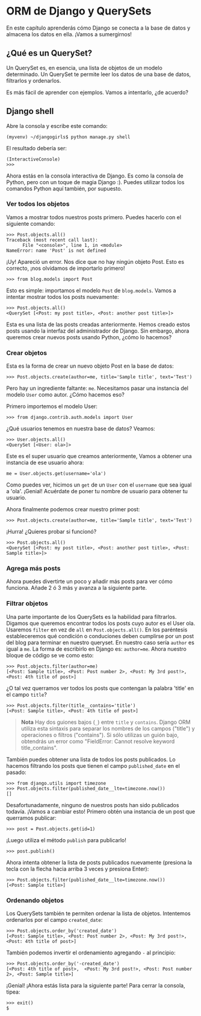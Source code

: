 # ORM de Django y QuerySets

En este capítulo aprenderás cómo Django se conecta a la base de datos y almacena los datos en ella. ¡Vamos a sumergirnos!

## ¿Qué es un QuerySet?

Un QuerySet es, en esencia, una lista de objetos de un modelo determinado. Un QuerySet te permite leer los datos de una base de datos, filtrarlos y ordenarlos.

Es más fácil de aprender con ejemplos. Vamos a intentarlo, ¿de acuerdo?

## Django shell

Abre la consola y escribe este comando:

    (myvenv) ~/djangogirls$ python manage.py shell
    

El resultado debería ser:

    (InteractiveConsole)
    >>>
    

Ahora estás en la consola interactiva de Django. Es como la consola de Python, pero con un toque de magia Django :). Puedes utilizar todos los comandos Python aquí también, por supuesto.

### Ver todos los objetos

Vamos a mostrar todos nuestros posts primero. Puedes hacerlo con el siguiente comando:

    >>> Post.objects.all()
    Traceback (most recent call last):
          File "<console>", line 1, in <module>
    NameError: name 'Post' is not defined
    

¡Uy! Apareció un error. Nos dice que no hay ningún objeto Post. Esto es correcto, ¡nos olvidamos de importarlo primero!

    >>> from blog.models import Post
    

Esto es simple: importamos el modelo `Post` de `blog.models`. Vamos a intentar mostrar todos los posts nuevamente:

    >>> Post.objects.all()
    <QuerySet [<Post: my post title>, <Post: another post title>]>
    

Esta es una lista de las posts creadas anteriormente. Hemos creado estos posts usando la interfaz del administrador de Django. Sin embargo, ahora queremos crear nuevos posts usando Python, ¿cómo lo hacemos?

### Crear objetos

Esta es la forma de crear un nuevo objeto Post en la base de datos:

    >>> Post.objects.create(author=me, title='Sample title', text='Test')
    

Pero hay un ingrediente faltante: `me`. Necesitamos pasar una instancia del modelo `User` como autor. ¿Cómo hacemos eso?

Primero importemos el modelo User:

    >>> from django.contrib.auth.models import User
    

¿Qué usuarios tenemos en nuestra base de datos? Veamos:

    >>> User.objects.all()
    <QuerySet [<User: ola>]>
    

Este es el super usuario que creamos anteriormente, Vamos a obtener una instancia de ese usuario ahora:

    me = User.objects.get(username='ola')
    

Como puedes ver, hicimos un `get` de un `User` con el `username` que sea igual a 'ola'. ¡Genial! Acuérdate de poner tu nombre de usuario para obtener tu usuario.

Ahora finalmente podemos crear nuestro primer post:

    >>> Post.objects.create(author=me, title='Sample title', text='Test')
    

¡Hurra! ¿Quieres probar si funcionó?

    >>> Post.objects.all()
    <QuerySet [<Post: my post title>, <Post: another post title>, <Post: Sample title>]>
    

### Agrega más posts

Ahora puedes divertirte un poco y añadir más posts para ver cómo funciona. Añade 2 ó 3 más y avanza a la siguiente parte.

### Filtrar objetos

Una parte importante de los QuerySets es la habilidad para filtrarlos. Digamos que queremos encontrar todos los posts cuyo autor es el User ola. Usaremos `filter` en vez de `all` en `Post.objects.all()`. En los paréntesis estableceremos qué condición o conduciones deben cumplirse por un post del blog para terminar en nuestro queryset. En nuestro caso sería `author` es igual a `me`. La forma de escribirlo en Django es: `author=me`. Ahora nuestro bloque de código se ve como esto:

    >>> Post.objects.filter(author=me)
    [<Post: Sample title>, <Post: Post number 2>, <Post: My 3rd post!>, <Post: 4th title of post>]
    

¿O tal vez querramos ver todos los posts que contengan la palabra 'title' en el campo `title`?

    >>> Post.objects.filter(title__contains='title')
    [<Post: Sample title>, <Post: 4th title of post>]
    

> **Nota** Hay dos guiones bajos (`_`) entre `title` y `contains`. Django ORM utiliza esta sintaxis para separar los nombres de los campos ("title") y operaciones o filtros ("contains"). Si sólo utilizas un guión bajo, obtendrás un error como "FieldError: Cannot resolve keyword title_contains".

También puedes obtener una lista de todos los posts publicados. Lo hacemos filtrando los posts que tienen el campo `published_date` en el pasado:

    >>> from django.utils import timezone
    >>> Post.objects.filter(published_date__lte=timezone.now())
    []

Desafortunadamente, ninguno de nuestros posts han sido publicados todavía. ¡Vamos a cambiar esto! Primero obtén una instancia de un post que querramos publicar:

    >>> post = Post.objects.get(id=1)
    

¡Luego utiliza el método `publish` para publicarlo!

    >>> post.publish()
    

Ahora intenta obtener la lista de posts publicados nuevamente (presiona la tecla con la flecha hacia arriba 3 veces y presiona Enter):

    >>> Post.objects.filter(published_date__lte=timezone.now())
    [<Post: Sample title>]
    

### Ordenando objetos

Los QuerySets también te permiten ordenar la lista de objetos. Intentemos ordenarlos por el campo `created_date`:

    >>> Post.objects.order_by('created_date')
    [<Post: Sample title>, <Post: Post number 2>, <Post: My 3rd post!>, <Post: 4th title of post>]
    

También podemos invertir el ordenamiento agregando `-` al principio:

    >>> Post.objects.order_by('-created_date')
    [<Post: 4th title of post>,  <Post: My 3rd post!>, <Post: Post number 2>, <Post: Sample title>]
    

¡Genial! ¡Ahora estás lista para la siguiente parte! Para cerrar la consola, tipea:

    >>> exit()
    $
